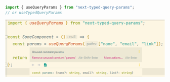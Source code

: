 ```typescript
import { useQueryParams } from "next-typed-query-params";
// or useTypedQueryParams
```

![usage](usage.png)
